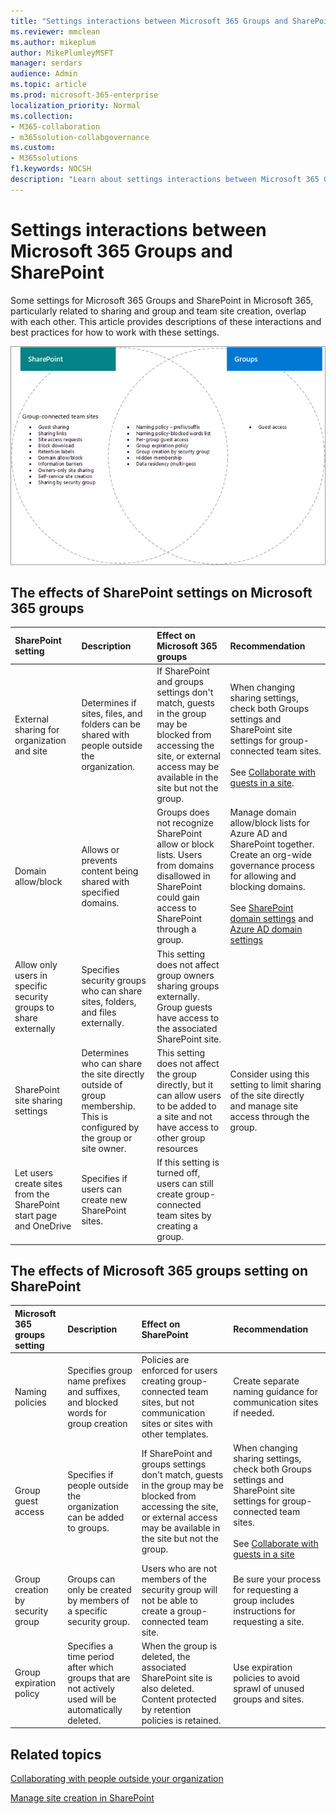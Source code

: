 ```yaml
---
title: "Settings interactions between Microsoft 365 Groups and SharePoint"
ms.reviewer: mmclean
ms.author: mikeplum
author: MikePlumleyMSFT
manager: serdars
audience: Admin
ms.topic: article
ms.prod: microsoft-365-enterprise
localization_priority: Normal
ms.collection: 
- M365-collaboration
- m365solution-collabgovernance
ms.custom: 
- M365solutions
f1.keywords: NOCSH
description: "Learn about settings interactions between Microsoft 365 Groups and SharePoint"
---
```


# Settings interactions between Microsoft 365 Groups and SharePoint

Some settings for Microsoft 365 Groups and SharePoint in Microsoft 365, particularly related to sharing and group and team site creation, overlap with each other. This article provides descriptions of these interactions and best practices for how to work with these settings.

![Venn diagram of SharePoint, Yammer, and groups features](../media/groups-sharepoint-venn.png)

## The effects of SharePoint settings on Microsoft 365 groups

|SharePoint setting|Description|Effect on Microsoft 365 groups|Recommendation|
|:-----------------|:----------|:-----------------------------|:-------------|
|External sharing for organization and site|Determines if sites, files, and folders can be shared with people outside the organization.|If SharePoint and groups settings don't match, guests in the group may be blocked from accessing the site, or external access may be available in the site but not the group.|When changing sharing settings, check both Groups settings and SharePoint site settings for group-connected team sites.<br><br>See [Collaborate with guests in a site](https://docs.microsoft.com/microsoft-365/solutions/collaborate-in-site).|
|Domain allow/block|Allows or prevents content being shared with specified domains.|Groups does not recognize SharePoint allow or block lists. Users from domains disallowed in SharePoint could gain access to SharePoint through a group.|Manage domain allow/block lists for Azure AD and SharePoint together. Create an org-wide governance process for allowing and blocking domains.<br><br>See [SharePoint domain settings](https://docs.microsoft.com/sharepoint/restricted-domains-sharing) and [Azure AD domain settings](https://docs.microsoft.com/azure/active-directory/b2b/allow-deny-list)|
|Allow only users in specific security groups to share externally|Specifies security groups who can share sites, folders, and files externally.|This setting does not affect group owners sharing groups externally. Group guests have access to the associated SharePoint site.||
|SharePoint site sharing settings|Determines who can share the site directly outside of group membership. This is configured by the group or site owner.|This setting does not affect the group directly, but it can allow users to be added to a site and not have access to other group resources|Consider using this setting to limit sharing of the site directly and manage site access through the group.|
|Let users create sites from the SharePoint start page and OneDrive|Specifies if users can create new SharePoint sites.|If this setting is turned off, users can still create group-connected team sites by creating a group.||

## The effects of Microsoft 365 groups setting on SharePoint

|Microsoft 365 groups setting|Description|Effect on SharePoint|Recommendation|
|:---------------------------|:----------|:-------------------|:-------------|
|Naming policies|Specifies group name prefixes and suffixes, and blocked words for group creation|Policies are enforced for users creating group-connected team sites, but not communication sites or sites with other templates.|Create separate naming guidance for communication sites if needed.|
|Group guest access|Specifies if people outside the organization can be added to groups.|If SharePoint and groups settings don't match, guests in the group may be blocked from accessing the site, or external access may be available in the site but not the group.|When changing sharing settings, check both Groups settings and SharePoint site settings for group-connected team sites.<br><br>See [Collaborate with guests in a site](https://docs.microsoft.com/microsoft-365/solutions/collaborate-in-site)|
|Group creation by security group|Groups can only be created by members of a specific security group.|Users who are not members of the security group will not be able to create a group-connected team site.|Be sure your process for requesting a group includes instructions for requesting a site.|
|Group expiration policy|Specifies a time period after which groups that are not actively used will be automatically deleted.|When the group is deleted, the associated SharePoint site is also deleted. Content protected by retention policies is retained.|Use expiration policies to avoid sprawl of unused groups and sites.|

## Related topics

[Collaborating with people outside your organization](https://docs.microsoft.com/microsoft-365/solutions/collaborate-with-people-outside-your-organization)

[Manage site creation in SharePoint](https://docs.microsoft.com/sharepoint/manage-site-creation)